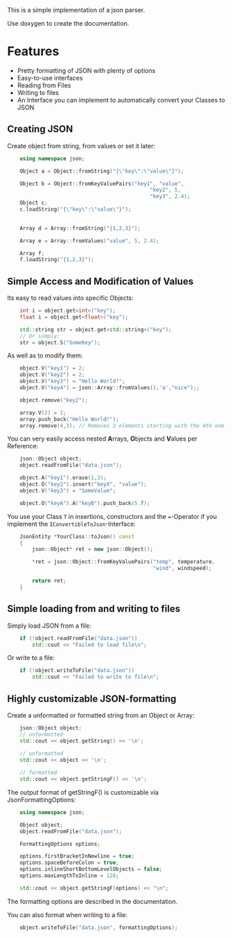 This is a simple implementation of a json parser.

Use doxygen to create the documentation.

# Features

* Pretty formatting of JSON with plenty of options
* Easy-to-use interfaces
* Reading from Files
* Writing to files
* An Interface you can implement to automatically convert your Classes to JSON

## Creating JSON

Create object from string, from values or set it later:
```cpp
    using namespace json;

    Object a = Object::fromString("{\"key\":\"value\"}");

    Object b = Object::fromKeyValuePairs("key1", "value",
                                              "key2", 5,
                                              "key3", 2.4);
    Object c;
    c.loadString("{\"key\":\"value\"}");

    
    Array d = Array::fromString("{1,2,3}");

    Array e = Array::fromValues("value", 5, 2.4);

    Array f;
    f.loadString("{1,2,3}");
```

## Simple Access and Modification of Values

Its easy to read values into specific Objects:

```cpp
    int i = object.get<int>("key");
    float i = object.get<float>("key");

    std::string str = object.get<std::string>("key");
    // Or simply:
    str = object.S("SomeKey");
```

As well as to modify them:

```cpp
    object.V("key1") = 2;
    object.V("key2") = 2;
    object.V("key3") = "Hello World!";
    object.V("key4") = json::Array::fromValues(1,'a',"nice");;

    object.remove("key2");

    array.V(2) = 1;
    array.push_back("Hello World!");
    array.remove(4,3); // Removes 3 elements starting with the 4th one
```

You can very easily access nested **A**rrays, **O**bjects and **V**alues per Reference:

```cpp
    json::Object object;
    object.readFromFile("data.json");

    object.A("key1").erase(1,3);
    object.O("key2").insert("keyX", "value");
    object.V("key3") = "SomeValue";

    object.O("keyA").A("keyB").push_back(5.f);
```

You use your Class `T` in insertions, constructors and the `=`-Operator if you implement the `IConvertibleToJson`-Interface:

```cpp
    JsonEntity *YourClass::toJson() const
    {
        json::Object* ret = new json::Object();

        *ret = json::Object::fromKeyValuePairs("temp", temperature,
                                               "wind", windspeed);

        return ret;
    }
```

## Simple loading from and writing to files

Simply load JSON from a file:
```cpp
    if (!object.readFromFile("data.json"))
        std::cout << "Failed to load file\n";
```
Or write to a file:
```cpp
    if (!object.writeToFile("data.json"))
        std::cout << "Failed to write to file\n";
```

## Highly customizable JSON-formatting

Create a unformatted or formatted string from an Object or Array:
```cpp
    json::Object object;
    // unformatted
    std::cout << object.getString() << '\n';
    
    // unformatted
    std::cout << object << '\n';

    // formatted
    std::cout << object.getStringF() << '\n';
```

The output format of getStringF() is customizable via JsonFormattingOptions:

```cpp
    using namespace json;

    Object object;
    object.readFromFile("data.json");

    FormattingOptions options;

    options.firstBracketInNewline = true;   
    options.spaceBeforeColon = true; 
    options.inlineShortBottomLevelObjects = false;
    options.maxLengthToInline = 128;

    std::cout << object.getStringF(options) << "\n";
```
The formatting options are described in the documentation. 

You can also format when writing to a file:

```cpp
    object.writeToFile("data.json", formattingOptions);
```